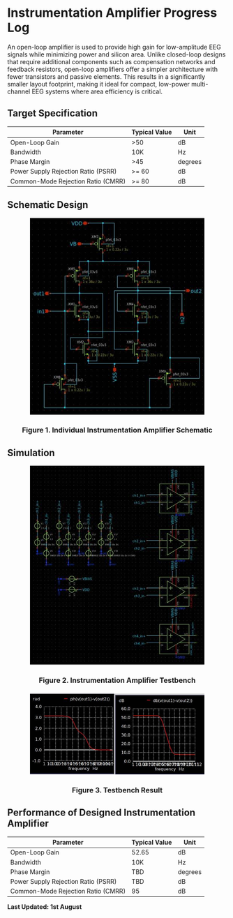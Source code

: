 # Instrumentation Amplifier Progress Log

An open-loop amplifier is used to provide high gain for low-amplitude EEG signals while minimizing power and silicon area. Unlike closed-loop designs that require additional components such as compensation networks and feedback resistors, open-loop amplifiers offer a simpler architecture with fewer transistors and passive elements. This results in a significantly smaller layout footprint, making it ideal for compact, low-power multi-channel EEG systems where area efficiency is critical.

## Target Specification

<div align="center">

| **Parameter**            | **Typical Value** | **Unit**   |
|----------------------|----------------|--------|
| Open-Loop Gain       | >50            | dB     |
| Bandwidth            | 10K           | Hz     |
| Phase Margin         | >45            | degrees|
| Power Supply Rejection Ratio (PSRR) | >= 60  | dB     |
| Common-Mode Rejection Ratio (CMRR) | >= 80    | dB     |

</div>

## Schematic Design

<p align="center">
  <img src="../../images/INASchem.jpg" alt="SwitchSchem" width="400"/>
</p>
<h4 align="center" style="font-size:16px;">Figure 1. Individual Instrumentation Amplifier Schematic</h4>

## Simulation

<p align="center">
  <img src="../../images/INAFull.jpg" alt="SwitchFull" width="400"/>
</p>
<h4 align="center" style="font-size:16px;">Figure 2. Instrumentation Amplifier Testbench</h4>

<p align="center">
  <img src="../../images/INATb.jpg" alt="SwitchTb" width="400"/>
</p>
<h4 align="center" style="font-size:16px;">Figure 3. Testbench Result</h4>

## Performance of Designed Instrumentation Amplifier

<div align="center">

| **Parameter**            | **Typical Value** | **Unit**   |
|----------------------|----------------|--------|
| Open-Loop Gain       | 52.65            | dB     |
| Bandwidth            | 10K            | Hz     |
| Phase Margin         | TBD            | degrees|
| Power Supply Rejection Ratio (PSRR) | TBD    | dB     |
| Common-Mode Rejection Ratio (CMRR) | 95    | dB     |

</div>

**Last Updated: 1st August**
